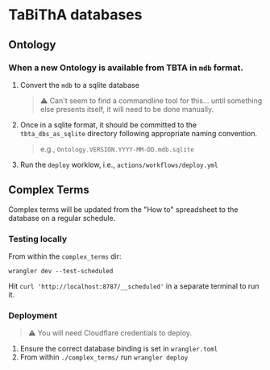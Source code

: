 # TaBiThA databases

## Ontology

### When a new Ontology is available from TBTA in `mdb` format.

1. Convert the `mdb` to a sqlite database
	> ⚠️ Can't seem to find a commandline tool for this... until something else presents itself, it will need to be done manually.
1. Once in a sqlite format, it should be committed to the `tbta_dbs_as_sqlite` directory following appropriate naming convention.
	> e.g., `Ontology.VERSION.YYYY-MM-DD.mdb.sqlite`
1. Run the `deploy` worklow, i.e., `actions/workflows/deploy.yml`

## Complex Terms

Complex terms will be updated from the "How to" spreadsheet to the database on a regular schedule.

### Testing locally

From within the `complex_terms` dir:

`wrangler dev --test-scheduled`

 Hit `curl 'http://localhost:8787/__scheduled'` in a separate terminal to run it.

### Deployment

> ⚠️ You will need Cloudflare credentials to deploy.

1. Ensure the correct database binding is set in `wrangler.toml`
1. From within `./complex_terms/` run `wrangler deploy`
